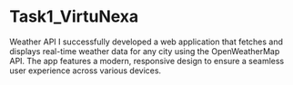 # Task1_VirtuNexa
Weather API
I successfully developed a web application that fetches and displays real-time weather data for any city using the OpenWeatherMap API. The app features a modern, responsive design to ensure a seamless user experience across various devices.
